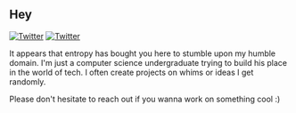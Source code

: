 ## Hey

[![Twitter](https://img.shields.io/badge/LinkedIn--_.svg?style=social&logo=linkedin)](https://www.linkedin.com/in/zoraiz-hassan/)
[![Twitter](https://img.shields.io/twitter/url/https/twitter.com/cloudposse.svg?style=social&label=Twitter)](https://twitter.com/cloudposse)


It appears that entropy has bought you here to stumble upon my humble domain. I'm just a computer science undergraduate trying to build his place in the world of tech. I often create projects on whims or ideas I get randomly.

Please don't hesitate to reach out if you wanna work on something cool :)

<!--
<br>

<img height = 200 align="center" src="https://github-readme-stats.vercel.app/api/top-langs/?username=TheZoraiz&show_icons=true&count_private=true&theme=dark&layout=compact&title_color=c9d1d9&text_color=8b949e&bg_color=0d1117&border_color=30363d" alt="oussamabouchikhi's github stats"/>
-->
